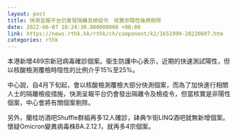 ```yaml
---
layout: post
title: 快測呈報平台仍會發隔離及檢疫令　核實非陽性後將剔除
date: 2022-06-07 18:24:30.000000000 +08:00
link: https://news.rthk.hk/rthk/ch/component/k2/1651999-20220607.htm
categories: rthk
---
```


本港新增489宗新冠病毒確診個案。衞生防護中心表示，近期的快速測試陽性，但以核酸檢測覆檢時陰性的比例介乎15%至25%。

中心說，自4月下旬起，會以核酸檢測覆檢大部分快測個案，而為了加快進行相關人士的隔離檢疫措施，快測呈報平台仍會發出隔離令及檢疫令，但當核實是非陽性個案，中心會將有關個案剔除。

另外，蘭桂坊酒吧Shuffle群組再多12人確診，砵典乍街LINQ酒吧就無新增個案。懷疑Omicron變異病毒株BA.2.12.1，就再多4宗個案。
